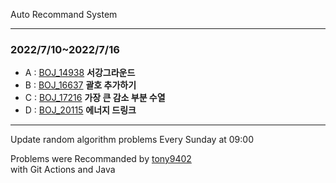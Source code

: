 Auto Recommand System 
*****************************************************************************

### 2022/7/10~2022/7/16
* A : [BOJ_14938](https://www.acmicpc.net/problem/14938) **서강그라운드**
* B : [BOJ_16637](https://www.acmicpc.net/problem/16637) **괄호 추가하기**
* C : [BOJ_17216](https://www.acmicpc.net/problem/17216) **가장 큰 감소 부분 수열**
* D : [BOJ_20115](https://www.acmicpc.net/problem/20115) **에너지 드링크**
 
**********************************************************************
Update random algorithm problems Every Sunday at 09:00   
   
Problems were Recommanded by [tony9402](https://github.com/tony9402/baekjoon/blob/main/picked.md)   
with Git Actions and Java
